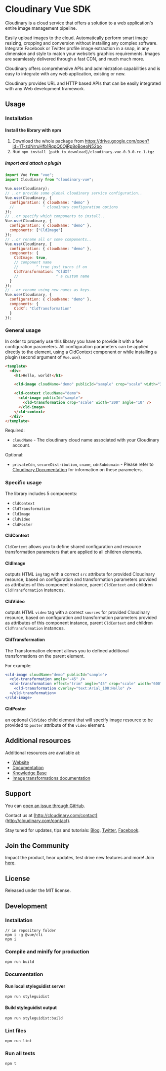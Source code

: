 # Cloudinary Vue SDK

Cloudinary is a cloud service that offers a solution to a web application's entire image management pipeline.

Easily upload images to the cloud. Automatically perform smart image resizing, cropping and conversion without installing any complex software. Integrate Facebook or Twitter profile image extraction in a snap, in any dimension and style to match your website’s graphics requirements. Images are seamlessly delivered through a fast CDN, and much much more.

Cloudinary offers comprehensive APIs and administration capabilities and is easy to integrate with any web application, existing or new.

Cloudinary provides URL and HTTP based APIs that can be easily integrated with any Web development framework.

## Usage

### Installation

#### Install the library with npm

1. Download the whole package from https://drive.google.com/open?id=1T-zdNrruHfb1RqpQ0OjRp8oBoeoN52bo
1. Run `npm install [path_to_download]/cloudinary-vue-0.9.0-rc.1.tgz`

##### Import and attach a plugin

```jsx
import Vue from "vue";
import Cloudinary from "cloudinary-vue";

Vue.use(Cloudinary);
// ..or provide some global cloudinary service configuration..
Vue.use(Cloudinary, {
  configuration: { cloudName: "demo" }
  //             ^ cloudinary configuration options
});
// ..or specify which components to install..
Vue.use(Cloudinary, {
  configuration: { cloudName: "demo" },
  components: ["CldImage"]
});
// ..or rename all or some components..
Vue.use(Cloudinary, {
  configuration: { cloudName: "demo" },
  components: {
    CldImage: true,
    // component name
    //        ^ true just turns if on
    CldTransformation: "CldXf"
    //                 ^ a custom name
  }
});
// ..or rename using new names as keys.
Vue.use(Cloudinary, {
  configuration: { cloudName: "demo" },
  components: {
    CldXf: "CldTransformation"
  }
});
```

### General usage

In order to properly use this library you have to provide it with a few configuration parameters. All configuration parameters can be applied directly to the element, using a CldContext component or while installing a plugin (second argument of `Vue.use`).

```html
<template>
  <div>
    <h1>Hello, world!</h1>

    <cld-image cloudName="demo" publicId="sample" crop="scale" width="300" />

    <cld-context cloudName="demo">
      <cld-image publicId="sample">
        <cld-transformation crop="scale" width="200" angle="10" />
      </cld-image>
    </cld-context>
  </div>
</template>
```

Required:

- `cloudName` - The cloudinary cloud name associated with your Cloudinary account.

Optional:

- `privateCdn`, `secureDistribution`, `cname`, `cdnSubdomain` - Please refer to [Cloudinary Documentation](https://cloudinary.com/documentation/react_integration#3_set_cloudinary_configuration_parameters) for information on these parameters.

### Specific usage

The library includes 5 components:

- `CldContext`
- `CldTransformation`
- `CldImage`
- `CldVideo`
- `CldPoster`

#### CldContext

`CldContext` allows you to define shared configuration and resource transformation parameters that are applied to all children elements.

#### CldImage

outputs HTML `img` tag with a correct `src` attribute for provided Cloudinary resource, based on configuration and transformation parameters provided as attributes of this component instance, parent `CldContext` and children `CldTransformation` instances.

#### CldVideo

outputs HTML `video` tag with a correct `sources` for provided Cloudinary resource, based on configuration and transformation parameters provided as attributes of this component instance, parent `CldContext` and children `CldTransformation` instances.

#### CldTransformation

The Transformation element allows you to defined additional transformations on the parent element.

For example:

```jsx
<cld-image cloudName="demo" publicId="sample">
  <cld-transformation angle="-45" />
  <cld-transformation effect="trim" angle="45" crop="scale" width="600">
    <cld-transformation overlay="text:Arial_100:Hello" />
  </cld-transformation>
</cld-image>
```

#### CldPoster

an optional `CldVideo` child element that will specify image resource to be provided to `poster` attribute of the `video` element.

## Additional resources

Additional resources are available at:

- [Website](http://cloudinary.com)
- [Documentation](http://cloudinary.com/documentation)
- [Knowledge Base](http://support.cloudinary.com/forums)
- [Image transformations documentation](http://cloudinary.com/documentation/image_transformations)

## Support

You can [open an issue through GitHub](https://github.com/CloudinaryLtd/cloudinary_vue/issues).

Contact us at [http://cloudinary.com/contact](http://cloudinary.com/contact).

Stay tuned for updates, tips and tutorials: [Blog](http://cloudinary.com/blog), [Twitter](https://twitter.com/cloudinary), [Facebook](http://www.facebook.com/Cloudinary).

## Join the Community

Impact the product, hear updates, test drive new features and more! Join [here](https://www.facebook.com/groups/CloudinaryCommunity).

## License

Released under the MIT license.

## Development

### Installation

```
// in repository folder
npm i -g @vue/cli
npm i
```

### Compile and minify for production

```
npm run build
```

### Documentation

#### Run local styleguidist server

```
npm run styleguidist
```

#### Build styleguidist output

```
npm run styleguidist:build
```

### Lint files

```
npm run lint
```

### Run all tests

```
npm t
```
